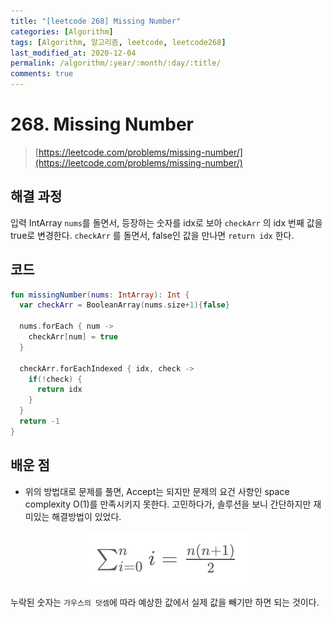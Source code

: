 ```yaml
---
title: "[leetcode 268] Missing Number"
categories: [Algorithm]
tags: [Algorithm, 알고리즘, leetcode, leetcode268]
last_modified_at: 2020-12-04
permalink: /algorithm/:year/:month/:day/:title/
comments: true
---
```


#  268. Missing Number
> [https://leetcode.com/problems/missing-number/](https://leetcode.com/problems/missing-number/)

## 해결 과정
입력 IntArray `nums`를 돌면서, 등장하는 숫자를 idx로 보아 `checkArr` 의 idx 번째 값을 true로 변경한다.
`checkArr` 를 돌면서, false인 값을 만나면 `return idx` 한다.


## 코드
```kotlin
fun missingNumber(nums: IntArray): Int {
  var checkArr = BooleanArray(nums.size+1){false}
  
  nums.forEach { num ->
    checkArr[num] = true
  }
        
  checkArr.forEachIndexed { idx, check ->
    if(!check) {
      return idx
    }
  }
  return -1
}   
```


## 배운 점
* 위의 방법대로 문제를 풀면, Accept는 되지만 문제의 요건 사항인 space complexity O(1)를 만족시키지 못한다.
고민하다가, 솔루션을 보니 간단하지만 재미있는 해결방법이 있었다.

<center> <img src="/assets/images/algorithm/gauss_formula.png" /> </center>

누락된 숫자는 `가우스의 덧셈`에 따라 예상한 값에서 실제 값을 빼기만 하면 되는 것이다.